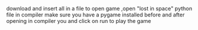 download and insert all in a file
to open game ,open "lost in space" python file in compiler make sure you have a pygame installed before 
and after opening in compiler you and click on run to play the game
